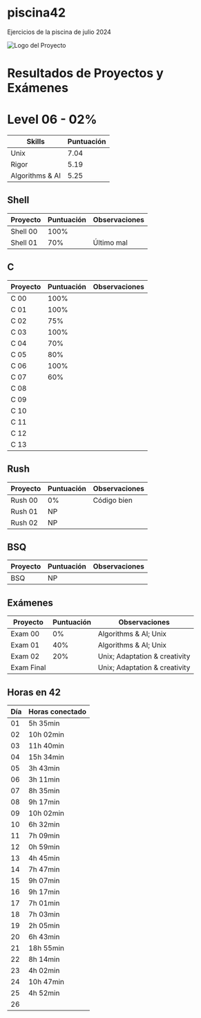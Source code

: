 # piscina42
Ejercicios de la piscina de julio 2024

![Logo del Proyecto](https://www.42madrid.com/wp-content/uploads/2020/05/42-Madrid-Quiz-1366x621.jpg)

# Resultados de Proyectos y Exámenes

# Level  06 -  02%

| Skills         | Puntuación |
|----------------|------------|
| Unix           | 7.04       |
| Rigor          | 5.19       |
|Algorithms & AI | 5.25       |

## Shell

| Proyecto   | Puntuación | Observaciones            |
|------------|------------|--------------------------|
| Shell 00   | 100%       |                          |
| Shell 01   | 70%        |       Último mal         |

## C

| Proyecto   | Puntuación | Observaciones                   |
|------------|------------|---------------------------------|
| C 00       | 100%       |                                 |
| C 01       | 100%       |                                 |
| C 02       | 75%        |                                 |
| C 03       | 100%       |                                 |
| C 04       | 70%        |                                 |
| C 05       | 80%        |                                 |
| C 06       | 100%       |                                 |
| C 07       | 60%        |                                 |
| C 08       |            |                                 |
| C 09       |            |                                 |
| C 10       |            |                                 |
| C 11       |            |                                 |
| C 12       |            |                                 |
| C 13       |            |                                 |

## Rush

| Proyecto   | Puntuación | Observaciones            |
|------------|------------|--------------------------|
| Rush 00    | 0%         | Código bien              |
| Rush 01    | NP         |                          |
| Rush 02    | NP         |                          |

## BSQ

| Proyecto   | Puntuación | Observaciones            |
|------------|------------|--------------------------|
| BSQ        | NP         |                          |

## Exámenes

| Proyecto     | Puntuación | Observaciones                |
|--------------|------------|------------------------------|
| Exam 00      | 0%         |  Algorithms & AI; Unix       |
| Exam 01      | 40%        |  Algorithms & AI; Unix       |
| Exam 02      | 20%        |Unix; Adaptation & creativity |
| Exam Final   |            |Unix; Adaptation & creativity |

## Horas en 42

| Día | Horas conectado |
|-----|-----------------|
| 01  | 5h 35min        |
| 02  | 10h 02min       |
| 03  | 11h 40min       |
| 04  | 15h 34min       |
| 05  | 3h 43min        |
| 06  | 3h 11min        |
| 07  | 8h 35min        |
| 08  | 9h 17min        |
| 09  | 10h 02min       |
| 10  | 6h 32min        |
| 11  | 7h 09min        |
| 12  | 0h 59min        |
| 13  | 4h 45min        |
| 14  | 7h 47min        |
| 15  | 9h 07min        |
| 16  | 9h 17min        |
| 17  | 7h 01min        |
| 18  | 7h 03min        |
| 19  | 2h 05min        |
| 20  | 6h 43min        |
| 21  | 18h 55min       |
| 22  | 8h 14min        |
| 23  | 4h 02min        |
| 24  | 10h 47min       |
| 25  | 4h 52min        |
| 26  |                 |

